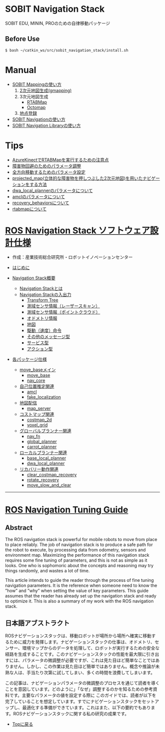 # SOBIT Navigation Stack
SOBIT EDU, MININ, PROのための自律移動パッケージ  

## Before Use
```bash
$ bash ~/catkin_ws/src/sobit_navigation_stack/install.sh 
```

# Manual
- [SOBIT Mappingの使い方](sobit_mapping)
    1. [2次元地図生成(gmapping)](doc/readme/sobit_mapping_gmapping.md)
    2. 3次元地図生成
        - [RTABMap](doc/readme/sobit_mapping_rtabmap.md)
        - [Octomap](doc/readme/sobit_mapping_octomap.md)
    3. [地点登録](doc/readme/sobit_mapping_create_location_file.md)
- [SOBIT Navigationの使い方](sobit_navigation)
- [SOBIT Navigation Libraryの使い方](sobit_navigation_library)

# Tips
- [AzureKinectでRTABMapを実行するための注意点](doc/readme/azure_kinect_rtabmap.md)
- [障害物回避のためのパラメータ調整](doc/readme/obstacle_avoidance.md)
- [全方向移動するためのパラメータ設定](doc/readme/omni_directional_mobile.md)
- [projected_map(立体的な障害物を押しつぶした2次元地図)を用いたナビゲーションをする方法](doc/readme/projected_map_navigation.md)
- [dwa_local_plannerのパラメータについて](doc/readme/dwa_params.md)
- [amclのパラメータについて](doc/readme/amcl_params.md)
- [recovery_behaviorsについて](doc/readme/recovery_behaviors.md)
- [rtabmapについて](doc/readme/rtabmap.md)

# [ROS Navigation Stack ソフトウェア設計仕様](https://robo-marc.github.io/navigation_documents/)
- 作成：産業技術総合研究所・ロボットイノベーションセンター

- [はじめに](https://robo-marc.github.io/navigation_documents/introduction.html)
- [Navigation Stack概要](https://robo-marc.github.io/navigation_documents/navigation_overview.html#)
    - [Navigation Stackとは](https://robo-marc.github.io/navigation_documents/navigation_overview.html#id1)
    - [Navigation Stackの入出力](https://robo-marc.github.io/navigation_documents/navigation_overview.html#id2)
        - [Transform Tree](https://robo-marc.github.io/navigation_documents/navigation_overview.html#transform-tree)
        - [測域センサ情報（レーザースキャン）](https://robo-marc.github.io/navigation_documents/navigation_overview.html#id4)
        - [測域センサ情報（ポイントクラウド）](https://robo-marc.github.io/navigation_documents/navigation_overview.html#id6)
        - [オドメトリ情報](https://robo-marc.github.io/navigation_documents/navigation_overview.html#id8)
        - [地図](https://robo-marc.github.io/navigation_documents/navigation_overview.html#id10)
        - [駆動（速度）命令](https://robo-marc.github.io/navigation_documents/navigation_overview.html#id12)
        - [その他のメッセージ型](https://robo-marc.github.io/navigation_documents/navigation_overview.html#id14)
        - [サービス型](https://robo-marc.github.io/navigation_documents/navigation_overview.html#id22)
        - [アクション型](https://robo-marc.github.io/navigation_documents/navigation_overview.html#id26)
- [各パッケージ仕様](https://robo-marc.github.io/navigation_documents/packages.html)
    - [move_baseメイン](https://robo-marc.github.io/navigation_documents/move_base.html)
        - [move_base](https://robo-marc.github.io/navigation_documents/move_base.html)
        - [nav_core](https://robo-marc.github.io/navigation_documents/nav_core.html)
    - [自己位置推定関連](https://robo-marc.github.io/navigation_documents/packages.html#id2)
        - [amcl](https://robo-marc.github.io/navigation_documents/amcl.html)
        - [fake_localization](https://robo-marc.github.io/navigation_documents/fake_localization.html)
    - [地図配信](https://robo-marc.github.io/navigation_documents/packages.html#id3)
        - [map_server](https://robo-marc.github.io/navigation_documents/map_server.html)
    - [コストマップ関連](https://robo-marc.github.io/navigation_documents/packages.html#id4)
        - [costmap_2d](https://robo-marc.github.io/navigation_documents/costmap_2d.html)
        - [voxel_grid](https://robo-marc.github.io/navigation_documents/voxel_grid.html)
    - [グローバルプランナー関連](https://robo-marc.github.io/navigation_documents/packages.html#id5)
        - [nav_fn](https://robo-marc.github.io/navigation_documents/navfn.html)
        - [global_planner](https://robo-marc.github.io/navigation_documents/global_planner.html)
        - [carrot_planner](https://robo-marc.github.io/navigation_documents/carrot_planner.html)
    - [ローカルプランナー関連](https://robo-marc.github.io/navigation_documents/packages.html#id6)
        - [base_local_planner](https://robo-marc.github.io/navigation_documents/base_local_planner.html)
        - [dwa_local_planner](https://robo-marc.github.io/navigation_documents/dwa_local_planner.html)
    - [リカバリー動作関連](https://robo-marc.github.io/navigation_documents/packages.html#id7)
        - [clear_costmap_recovery](https://robo-marc.github.io/navigation_documents/clear_costmap_recovery.html)
        - [rotate_recovery](https://robo-marc.github.io/navigation_documents/rotate_recovery.html)
        - [move_slow_and_clear](https://robo-marc.github.io/navigation_documents/move_slow_and_clear.html)

---

# [ROS Navigation Tuning Guide](https://kaiyuzheng.me/documents/navguide.pdf)
## Abstract
The ROS navigation stack is powerful for mobile robots to move from place to place reliably. The job of navigation stack is to produce a safe path for the robot to execute, by processing data from odometry, sensors and environment map. Maximizing the performance of this navigation stack requires some fine tuning of parameters, and this is not as simple as it looks. One who is sophomoric about the concepts and reasoning may try things randomly, and wastes a lot of time.

This article intends to guide the reader through the process of fine tuning navigation parameters. It is the reference when someone need to know the ”how” and ”why” when setting the value of key parameters. This guide assumes that the reader has already set up the navigation stack and ready to optimize it. This is also a summary of my work with the ROS navigation stack.

## 日本語アブストラクト
ROSナビゲーションスタックは、移動ロボットが場所から場所へ確実に移動するために威力を発揮します。ナビゲーションスタックの仕事は、オドメトリ、センサー、環境マップからのデータを処理して、ロボットが実行するための安全な経路を生成することです。このナビゲーションスタックの性能を最大限に引き出すには、パラメータの微調整が必要ですが、これは見た目ほど簡単なことではありません。しかし、この作業は見た目ほど簡単ではありません。概念や推論が未熟な人は、手当たり次第に試してしまい、多くの時間を浪費してしまいます。

この記事は、ナビゲーションパラメータの微調整のプロセスを通じて読者を導くことを意図しています。どのように」「なぜ」調整するのかを知るための参考資料です。主要なパラメータの値を設定する際に このガイドでは、読者が以下を完了していることを想定しています。すでにナビゲーションスタックをセットアップし、最適化する準備ができています。これはまた、以下の要約でもあります。ROSナビゲーションスタックに関する私の研究の成果です。

- [Topに戻る](https://gitlab.com/TeamSOBITS/sobit_navigation_stack#sobit-navigation-stack)

